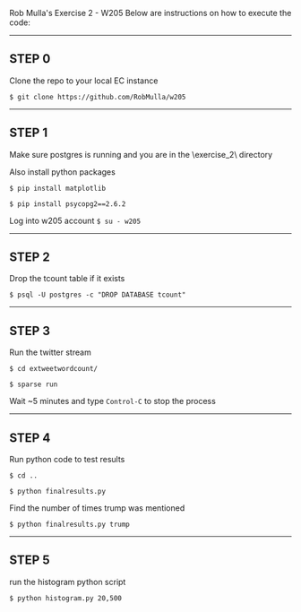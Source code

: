 Rob Mulla's Exercise 2 - W205
Below are instructions on how to execute the code:

----------------
STEP 0
----------------

Clone the repo to your local EC instance

`$ git clone https://github.com/RobMulla/w205`

----------------
STEP 1
----------------

Make sure postgres is running and you are in the \exercise_2\ directory

Also install python packages

`$ pip install matplotlib`

`$ pip install psycopg2==2.6.2`

Log into w205 account
`$ su - w205`

----------------
STEP 2
----------------

Drop the tcount table if it exists

`$ psql -U postgres -c "DROP DATABASE tcount"`

----------------
STEP 3
----------------

Run the twitter stream

`$ cd extweetwordcount/`

`$ sparse run`

Wait ~5 minutes and type `Control-C` to stop the process

----------------
STEP 4
----------------

Run python code to test results

`$ cd ..`

`$ python finalresults.py`

Find the number of times trump was mentioned

`$ python finalresults.py trump`


----------------
STEP 5
----------------

run the histogram python script

`$ python histogram.py 20,500`